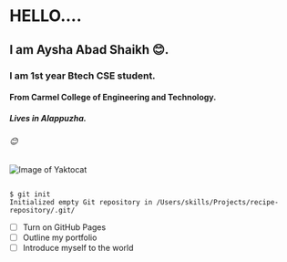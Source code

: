 # HELLO....
## I am Aysha Abad Shaikh 😊.
### I am 1st year Btech CSE student.
#### From Carmel College of Engineering and Technology.
##### Lives in Alappuzha.
###### 😊

![Image of Yaktocat](https://octodex.github.com/images/yaktocat.png)
```

$ git init
Initialized empty Git repository in /Users/skills/Projects/recipe-repository/.git/
```

- [ ] Turn on GitHub Pages
- [ ] Outline my portfolio
- [ ] Introduce myself to the world
